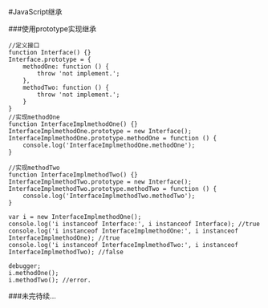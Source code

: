 #JavaScript继承

###使用prototype实现继承

	//定义接口
	function Interface() {}
	Interface.prototype = {
		methodOne: function () {
			throw 'not implement.';
		},
		methodTwo: function () {
			throw 'not implement.';
		}
	}
	//实现methodOne
	function InterfaceImplmethodOne() {}
	InterfaceImplmethodOne.prototype = new Interface();
	InterfaceImplmethodOne.prototype.methodOne = function () {
		console.log('InterfaceImplmethodOne.methodOne');
	}

	//实现methodTwo
	function InterfaceImplmethodTwo() {}
	InterfaceImplmethodTwo.prototype = new Interface();
	InterfaceImplmethodTwo.prototype.methodTwo = function () {
		console.log('InterfaceImplmethodTwo.methodTwo');
	}

	var i = new InterfaceImplmethodOne();
	console.log('i instanceof Interface:', i instanceof Interface); //true
	console.log('i instanceof InterfaceImplmethodOne:', i instanceof InterfaceImplmethodOne); //true
	console.log('i instanceof InterfaceImplmethodTwo:', i instanceof InterfaceImplmethodTwo); //false

	debugger;
	i.methodOne();
	i.methodTwo(); //error.

###未完待续...